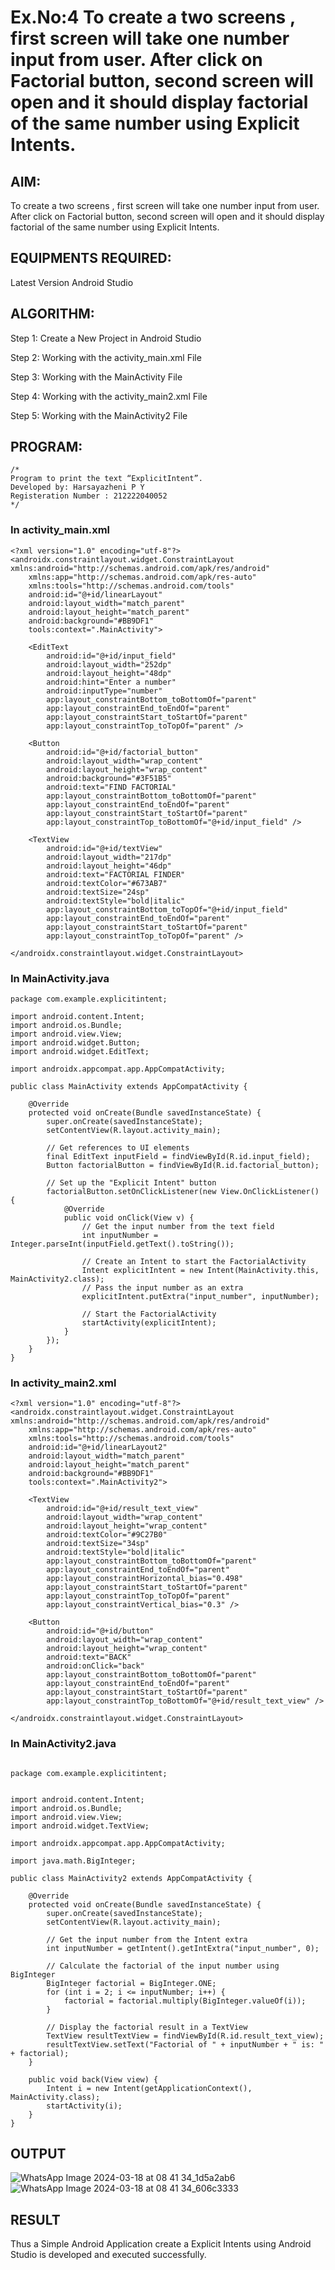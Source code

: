 # Ex.No:4 To create a two screens , first screen will take one number input from user. After click on Factorial button, second screen will open and it should display factorial of the same number using Explicit Intents.


## AIM:

To create a two screens , first screen will take one number input from user. After click on Factorial button, second screen will open and it should display factorial of the same number using Explicit Intents.


## EQUIPMENTS REQUIRED:

Latest Version Android Studio

## ALGORITHM:
Step 1: Create a New Project in Android Studio

Step 2: Working with the activity_main.xml File

Step 3: Working with the MainActivity File

Step 4: Working with the activity_main2.xml File

Step 5: Working with the MainActivity2 File


## PROGRAM:
```
/*
Program to print the text “ExplicitIntent”.
Developed by: Harsayazheni P Y
Registeration Number : 212222040052
*/
```
### In activity_main.xml
```
<?xml version="1.0" encoding="utf-8"?>
<androidx.constraintlayout.widget.ConstraintLayout xmlns:android="http://schemas.android.com/apk/res/android"
    xmlns:app="http://schemas.android.com/apk/res-auto"
    xmlns:tools="http://schemas.android.com/tools"
    android:id="@+id/linearLayout"
    android:layout_width="match_parent"
    android:layout_height="match_parent"
    android:background="#BB9DF1"
    tools:context=".MainActivity">

    <EditText
        android:id="@+id/input_field"
        android:layout_width="252dp"
        android:layout_height="48dp"
        android:hint="Enter a number"
        android:inputType="number"
        app:layout_constraintBottom_toBottomOf="parent"
        app:layout_constraintEnd_toEndOf="parent"
        app:layout_constraintStart_toStartOf="parent"
        app:layout_constraintTop_toTopOf="parent" />

    <Button
        android:id="@+id/factorial_button"
        android:layout_width="wrap_content"
        android:layout_height="wrap_content"
        android:background="#3F51B5"
        android:text="FIND FACTORIAL"
        app:layout_constraintBottom_toBottomOf="parent"
        app:layout_constraintEnd_toEndOf="parent"
        app:layout_constraintStart_toStartOf="parent"
        app:layout_constraintTop_toBottomOf="@+id/input_field" />

    <TextView
        android:id="@+id/textView"
        android:layout_width="217dp"
        android:layout_height="46dp"
        android:text="FACTORIAL FINDER"
        android:textColor="#673AB7"
        android:textSize="24sp"
        android:textStyle="bold|italic"
        app:layout_constraintBottom_toTopOf="@+id/input_field"
        app:layout_constraintEnd_toEndOf="parent"
        app:layout_constraintStart_toStartOf="parent"
        app:layout_constraintTop_toTopOf="parent" />

</androidx.constraintlayout.widget.ConstraintLayout>
```
### In MainActivity.java
```
package com.example.explicitintent;

import android.content.Intent;
import android.os.Bundle;
import android.view.View;
import android.widget.Button;
import android.widget.EditText;

import androidx.appcompat.app.AppCompatActivity;

public class MainActivity extends AppCompatActivity {

    @Override
    protected void onCreate(Bundle savedInstanceState) {
        super.onCreate(savedInstanceState);
        setContentView(R.layout.activity_main);

        // Get references to UI elements
        final EditText inputField = findViewById(R.id.input_field);
        Button factorialButton = findViewById(R.id.factorial_button);

        // Set up the "Explicit Intent" button
        factorialButton.setOnClickListener(new View.OnClickListener() {
            @Override
            public void onClick(View v) {
                // Get the input number from the text field
                int inputNumber = Integer.parseInt(inputField.getText().toString());

                // Create an Intent to start the FactorialActivity
                Intent explicitIntent = new Intent(MainActivity.this, MainActivity2.class);
                // Pass the input number as an extra
                explicitIntent.putExtra("input_number", inputNumber);

                // Start the FactorialActivity
                startActivity(explicitIntent);
            }
        });
    }
}
```

### In activity_main2.xml
```
<?xml version="1.0" encoding="utf-8"?>
<androidx.constraintlayout.widget.ConstraintLayout xmlns:android="http://schemas.android.com/apk/res/android"
    xmlns:app="http://schemas.android.com/apk/res-auto"
    xmlns:tools="http://schemas.android.com/tools"
    android:id="@+id/linearLayout2"
    android:layout_width="match_parent"
    android:layout_height="match_parent"
    android:background="#BB9DF1"
    tools:context=".MainActivity2">

    <TextView
        android:id="@+id/result_text_view"
        android:layout_width="wrap_content"
        android:layout_height="wrap_content"
        android:textColor="#9C27B0"
        android:textSize="34sp"
        android:textStyle="bold|italic"
        app:layout_constraintBottom_toBottomOf="parent"
        app:layout_constraintEnd_toEndOf="parent"
        app:layout_constraintHorizontal_bias="0.498"
        app:layout_constraintStart_toStartOf="parent"
        app:layout_constraintTop_toTopOf="parent"
        app:layout_constraintVertical_bias="0.3" />

    <Button
        android:id="@+id/button"
        android:layout_width="wrap_content"
        android:layout_height="wrap_content"
        android:text="BACK"
        android:onClick="back"
        app:layout_constraintBottom_toBottomOf="parent"
        app:layout_constraintEnd_toEndOf="parent"
        app:layout_constraintStart_toStartOf="parent"
        app:layout_constraintTop_toBottomOf="@+id/result_text_view" />

</androidx.constraintlayout.widget.ConstraintLayout>
```

### In MainActivity2.java
```

package com.example.explicitintent;


import android.content.Intent;
import android.os.Bundle;
import android.view.View;
import android.widget.TextView;

import androidx.appcompat.app.AppCompatActivity;

import java.math.BigInteger;

public class MainActivity2 extends AppCompatActivity {

    @Override
    protected void onCreate(Bundle savedInstanceState) {
        super.onCreate(savedInstanceState);
        setContentView(R.layout.activity_main);

        // Get the input number from the Intent extra
        int inputNumber = getIntent().getIntExtra("input_number", 0);

        // Calculate the factorial of the input number using BigInteger
        BigInteger factorial = BigInteger.ONE;
        for (int i = 2; i <= inputNumber; i++) {
            factorial = factorial.multiply(BigInteger.valueOf(i));
        }

        // Display the factorial result in a TextView
        TextView resultTextView = findViewById(R.id.result_text_view);
        resultTextView.setText("Factorial of " + inputNumber + " is: " + factorial);
    }

    public void back(View view) {
        Intent i = new Intent(getApplicationContext(), MainActivity.class);
        startActivity(i);
    }
}
```
## OUTPUT
![WhatsApp Image 2024-03-18 at 08 41 34_1d5a2ab6](https://github.com/Harsayazheni/explicitintent/assets/118708467/234d33af-94bb-4b7c-86f1-5584988d726f)
![WhatsApp Image 2024-03-18 at 08 41 34_606c3333](https://github.com/Harsayazheni/explicitintent/assets/118708467/8abea079-b3fc-4bc8-b797-b380ae9e5ee3)





## RESULT
Thus a Simple Android Application create a Explicit Intents using Android Studio is developed and executed successfully.



